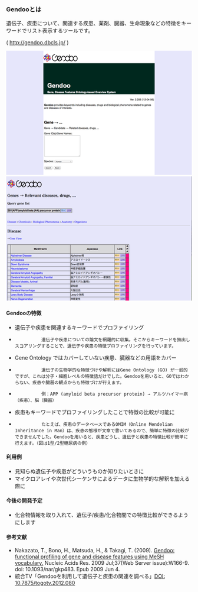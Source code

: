 ### Gendooとは

遺伝子、疾患について、関連する疾患、薬剤、臓器、生命現象などの特徴をキーワードでリスト表示するツールです。

( http://gendoo.dbcls.jp/ )

![サンプル1](https://github.com/dbcls/website/raw/master/services/images/DBCLSServices_Gendoo_fig-1_180525.png)　![サンプル2](https://github.com/dbcls/website/raw/master/services/images/DBCLSServices_Gendoo_fig-2_180525.png)

#### Gendooの特徴

* 遺伝子や疾患を関連するキーワードでプロファイリング

* 				遺伝子や疾患についての論文を網羅的に収集。そこからキーワードを抽出しスコアリングすることで、遺伝子や疾患の特徴プロファイリングを行っています。

* Gene Ontology ではカバーしていない疾患、臓器などの用語をカバー

* 				遺伝子の生物学的な特徴づけや解釈にはGene Ontology (GO) が一般的ですが、これは分子・細胞レベルの特徴語だけでした。Gendooを用いると、GOではわからない、疾患や臓器の観点からも特徴づけが行えます。

* 				例：APP (amyloid beta precursor protein) → アルツハイマー病（疾患）、脳（臓器）

* 疾患もキーワードでプロファイリングしたことで特徴の比較が可能に

* 				たとえば、疾患のデータベースであるOMIM（Online Mendelian Inheritance in Man）は、疾患の態様が文章で書いてあるので、簡単に特徴の比較ができませんでした。Gendooを用いると、疾患どうし、遺伝子と疾患の特徴比較が簡単に行えます。（図は1型/2型糖尿病の例）


#### 利用例

* 見知らぬ遺伝子や疾患がどういうものか知りたいときに
* マイクロアレイや次世代シーケンサによるデータに生物学的な解釈を加える際に

#### 今後の開発予定

* 化合物情報を取り入れて、遺伝子/疾患/化合物間での特徴比較ができるようにします

#### 参考文献

* Nakazato, T., Bono, H., Matsuda, H., & Takagi, T. (2009). [Gendoo: functional profiling of gene and disease features using MeSH vocabulary.](http://nar.oxfordjournals.org/content/37/suppl_2/W166.full) Nucleic Acids Res. 2009 Jul;37(Web Server issue):W166-9. doi: 10.1093/nar/gkp483. Epub 2009 Jun 4.
* 統合TV「Gendooを利用して遺伝子と疾患の関連を調べる」[DOI: 10.7875/togotv.2012.080](http://doi.org/10.7875/togotv.2012.080)
